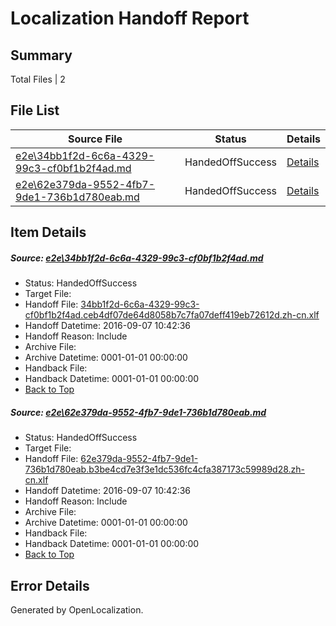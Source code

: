 # <a name='report-top'></a> Localization Handoff Report

## Summary
 Total Files | 2

## File List
 Source File | Status | Details 
 ----------- | ------ | ------- 
 [e2e\34bb1f2d-6c6a-4329-99c3-cf0bf1b2f4ad.md](https://github.com/OpenLocalizationTestOrg/ol-test0/blob/c2c67c33c38a647768dde98905a9b17e2f0bcc7d/e2e/34bb1f2d-6c6a-4329-99c3-cf0bf1b2f4ad.md) | HandedOffSuccess | [Details](#448172e50312c6e2015c7002e113462ce1178f981)
 [e2e\62e379da-9552-4fb7-9de1-736b1d780eab.md](https://github.com/OpenLocalizationTestOrg/ol-test0/blob/c2c67c33c38a647768dde98905a9b17e2f0bcc7d/e2e/62e379da-9552-4fb7-9de1-736b1d780eab.md) | HandedOffSuccess | [Details](#632403d54d3bd89bf2b2bc802d0e65736b636c503)

## Item Details
##### <a name='448172e50312c6e2015c7002e113462ce1178f981'></a> Source: [e2e\34bb1f2d-6c6a-4329-99c3-cf0bf1b2f4ad.md](https://github.com/OpenLocalizationTestOrg/ol-test0/blob/c2c67c33c38a647768dde98905a9b17e2f0bcc7d/e2e/34bb1f2d-6c6a-4329-99c3-cf0bf1b2f4ad.md)
* Status: HandedOffSuccess
* Target File: 
* Handoff File: [34bb1f2d-6c6a-4329-99c3-cf0bf1b2f4ad.ceb4df07de64d8058b7c7fa07deff419eb72612d.zh-cn.xlf](https://github.com/OpenLocalizationTestOrg/ol-test0-handoff/blob/a582dd359517af854fb297fa4aaebc1fd3dd6e07/ol-handoff/OpenLocalizationTestOrg/ol-test0-zhcn/ci/ht/34bb1f2d-6c6a-4329-99c3-cf0bf1b2f4ad.ceb4df07de64d8058b7c7fa07deff419eb72612d.zh-cn.xlf)
* Handoff Datetime: 2016-09-07 10:42:36
* Handoff Reason: Include
* Archive File: 
* Archive Datetime: 0001-01-01 00:00:00
* Handback File: 
* Handback Datetime: 0001-01-01 00:00:00
* [Back to Top](#report-top)

##### <a name='632403d54d3bd89bf2b2bc802d0e65736b636c503'></a> Source: [e2e\62e379da-9552-4fb7-9de1-736b1d780eab.md](https://github.com/OpenLocalizationTestOrg/ol-test0/blob/c2c67c33c38a647768dde98905a9b17e2f0bcc7d/e2e/62e379da-9552-4fb7-9de1-736b1d780eab.md)
* Status: HandedOffSuccess
* Target File: 
* Handoff File: [62e379da-9552-4fb7-9de1-736b1d780eab.b3be4cd7e3f3e1dc536fc4cfa387173c59989d28.zh-cn.xlf](https://github.com/OpenLocalizationTestOrg/ol-test0-handoff/blob/a582dd359517af854fb297fa4aaebc1fd3dd6e07/ol-handoff/OpenLocalizationTestOrg/ol-test0-zhcn/ci/ht/62e379da-9552-4fb7-9de1-736b1d780eab.b3be4cd7e3f3e1dc536fc4cfa387173c59989d28.zh-cn.xlf)
* Handoff Datetime: 2016-09-07 10:42:36
* Handoff Reason: Include
* Archive File: 
* Archive Datetime: 0001-01-01 00:00:00
* Handback File: 
* Handback Datetime: 0001-01-01 00:00:00
* [Back to Top](#report-top)


## Error Details

Generated by OpenLocalization.
